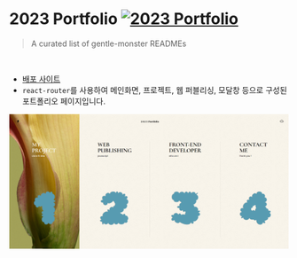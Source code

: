 # 2023 Portfolio [![2023 Portfolio](https://cdn.jsdelivr.net/gh/sindresorhus/awesome@d7305f38d29fed78fa85652e3a63e154dd8e8829/media/badge.svg)](https://2023-portfolio.netlify.app/)
> A curated list of gentle-monster READMEs

<br>

* [배포 사이트](https://2023-portfolio.netlify.app/) 
* `react-router`를 사용하여 메인화면, 프로젝트, 웹 퍼블리싱, 모달창 등으로 구성된 포트폴리오 페이지입니다.

<img src="./public/images/github01.png" alt=" " />

<br>
